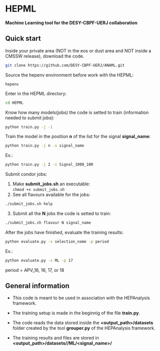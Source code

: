 # HEPML
**Machine Learning tool for the DESY-CBPF-UERJ collaboration**

Quick start
-----------

Inside your private area (NOT in the eos or dust area and NOT inside a CMSSW release), download the code.  
```bash
git clone https://github.com/DESY-CBPF-UERJ/ANAML.git
```

Source the hepenv environment before work with the HEPML:
```
hepenv
```

Enter in the HEPML directory:  
```bash
cd HEPML
```

Know how many models(jobs) the code is setted to train (information needed to submit jobs):  
```bash
python train.py -j -1
```

Train the model in the position **n** of the list for the signal **signal_name**:  
```bash
python train.py -j n -s signal_name
```
Ex.:
```bash
python train.py -j 2 -s Signal_1000_100
```

Submit condor jobs:  
1. Make **submit_jobs.sh** an executable:  
`chmod +x submit_jobs.sh`   
2. See all flavours available for the jobs:  
```bash
./submit_jobs.sh help
```  
3. Submit all the **N** jobs the code is setted to train:  
```bash
./submit_jobs.sh flavour N signal_name
```  

After the jobs have finished, evaluate the training results:
```bash
python evaluate.py -s selection_name -p period
```
Ex.:
```bash
python evaluate.py -s ML -p 17
```
period = APV_16, 16, 17, or 18


General information
-----------

* This code is meant to be used in association with the HEPAnalysis framework.

* The training setup is made in the beginnig of the file **train.py**.

* The code reads the data stored inside the **<output_path>/datasets** folder created by the tool **grouper.py** of the HEPAnalysis framework.

* The training results and files are stored in **<output_path>/datasets/<period>/ML/<signal_name>/**
